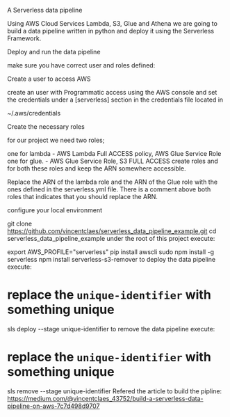 A Serverless data pipeline

Using AWS Cloud Services Lambda, S3, Glue and Athena we are going to build a data pipeline written in python and deploy it using the Serverless Framework.

Deploy and run the data pipeline

make sure you have correct user and roles defined:

Create a user to access AWS

create an user with Programmatic access using the AWS console and set the credentials under a [serverless] section in the credentials file located in 

~/.aws/credentials

Create the necessary roles

for our project we need two roles; 

one for lambda - AWS Lambda Full ACCESS policy, AWS Glue Service Role
one for glue. - AWS Glue Service Role, S3 FULL ACCESS
create roles and for both these roles and keep the ARN somewhere accessible.

Replace the ARN of the lambda role and the ARN of the Glue role with the ones defined in the serverless.yml file. There is a comment above both roles that indicates that you should replace the ARN.

configure your local environment

git clone https://github.com/vincentclaes/serverless_data_pipeline_example.git
cd serverless_data_pipeline_example
under the root of this project execute:

export AWS_PROFILE="serverless"
pip install awscli
sudo npm install -g serverless
npm install serverless-s3-remover
to deploy the data pipeline execute:

# replace the `unique-identifier` with something unique
sls deploy --stage unique-identifier
to remove the data pipeline execute:

# replace the `unique-identifier` with something unique
sls remove --stage unique-identifier
Refered the article to build the pipline: https://medium.com/@vincentclaes_43752/build-a-serverless-data-pipeline-on-aws-7c7d498d9707